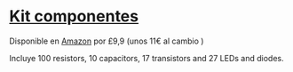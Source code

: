 # [Kit componentes](https://www.monkmakes.com/basic_comp_pack/)
Disponible en [Amazon](https://www.amazon.co.uk/d/49r/Monk-Makes-Ltd-SKU00050-Basic-Component-Kit/B01EREYOEW) por £9,9 (unos 11€ al cambio  )

Incluye
100 resistors, 10 capacitors, 17 transistors and 27 LEDs and diodes.
